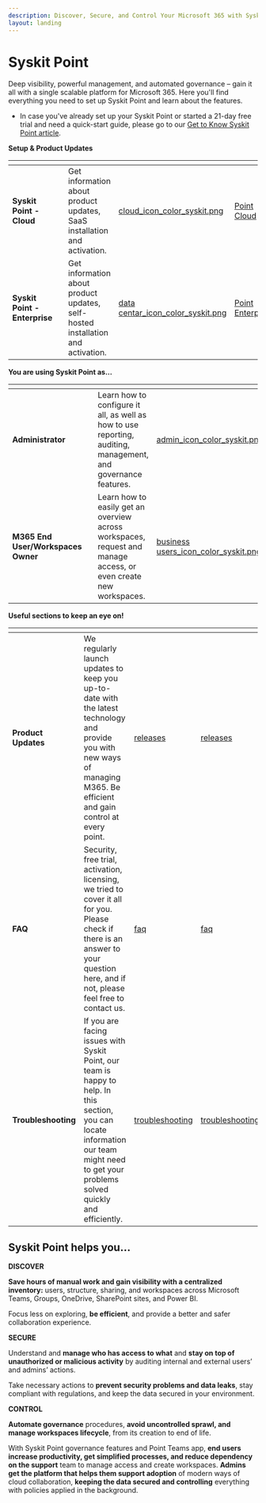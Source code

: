 ```yaml
---
description: Discover, Secure, and Control Your Microsoft 365 with Syskit Point
layout: landing
---
```


# Syskit Point

Deep visibility, powerful management, and automated governance – gain it all with a single scalable platform for Microsoft 365. Here you'll find everything you need to set up Syskit Point and learn about the features.

* In case you've already set up your Syskit Point or started a 21-day free trial and need a quick-start guide, please go to our [Get to Know Syskit Point article](get-to-know-syskit-point/point-starter-kit.md).

**Setup & Product Updates**

<table data-card-size="large" data-view="cards"><thead><tr><th></th><th></th><th></th><th data-hidden data-card-cover data-type="files"></th><th data-hidden data-card-target data-type="content-ref"></th></tr></thead><tbody><tr><td><strong>Syskit Point - Cloud</strong></td><td></td><td>Get information about product updates, SaaS installation and activation.</td><td><a href=".gitbook/assets/cloud_icon_color_syskit.png">cloud_icon_color_syskit.png</a></td><td><a href="set-up-point-cloud/overview.md">Point Cloud</a></td></tr><tr><td><strong>Syskit Point - Enterprise</strong></td><td></td><td>Get information about product updates, self-hosted installation and activation.</td><td><a href=".gitbook/assets/data centar_icon_color_syskit.png">data centar_icon_color_syskit.png</a></td><td><a href="set-up-point-enterprise/deployment/overview.md">Point Enterprise</a></td></tr></tbody></table>

**You are using Syskit Point as...**

<table data-card-size="large" data-view="cards"><thead><tr><th></th><th></th><th></th><th data-hidden data-card-cover data-type="files"></th><th data-hidden data-card-target data-type="content-ref"></th></tr></thead><tbody><tr><td><strong>Administrator</strong></td><td></td><td>Learn how to configure it all, as well as how to use reporting, auditing, management, and governance features.</td><td><a href=".gitbook/assets/admin_icon_color_syskit.png">admin_icon_color_syskit.png</a></td><td><a href="configuration/how-to-configure-Point.md">Point Administrators</a></td></tr><tr><td><strong>M365 End User/Workspaces Owner</strong></td><td></td><td>Learn how to easily get an overview across workspaces, request and manage access, or even create new workspaces.</td><td><a href=".gitbook/assets/business users_icon_color_syskit.png">business users_icon_color_syskit.png</a></td><td><a href="point-collaborators/">Point End-Users</a></td></tr></tbody></table>

**Useful sections to keep an eye on!**

<table data-view="cards"><thead><tr><th></th><th></th><th data-type="content-ref"></th><th data-hidden data-card-target data-type="content-ref"></th></tr></thead><tbody><tr><td><strong>Product Updates</strong></td><td>We regularly launch updates to keep you up-to-date with the latest technology and provide you with new ways of managing M365. Be efficient and gain control at every point.</td><td><a href="releases/">releases</a></td><td><a href="releases/">releases</a></td></tr><tr><td><strong>FAQ</strong></td><td>Security, free trial, activation, licensing, we tried to cover it all for you. Please check if there is an answer to your question here, and if not, please feel free to contact us.</td><td><a href="faq/">faq</a></td><td><a href="faq/">faq</a></td></tr><tr><td><strong>Troubleshooting</strong></td><td>If you are facing issues with Syskit Point, our team is happy to help. In this section, you can locate information our team might need to get your problems solved quickly and efficiently.</td><td><a href="troubleshooting/">troubleshooting</a></td><td><a href="troubleshooting/">troubleshooting</a></td></tr></tbody></table>

## Syskit Point helps you...

**DISCOVER**

**Save hours of manual work and gain visibility with a centralized inventory:** users, structure, sharing, and workspaces across Microsoft Teams, Groups, OneDrive, SharePoint sites, and Power BI.

Focus less on exploring, **be efficient**, and provide a better and safer collaboration experience.

**SECURE**

Understand and **manage who has access to what** and **stay on top of unauthorized or malicious activity** by auditing internal and external users’ and admins’ actions.

Take necessary actions to **prevent security problems and data leaks**, stay compliant with regulations, and keep the data secured in your environment.

**CONTROL**

**Automate governance** procedures, **avoid uncontrolled sprawl, and manage workspaces lifecycle**, from its creation to end of life.

With Syskit Point governance features and Point Teams app, **end users increase productivity, get simplified processes, and reduce dependency on the support** team to manage access and create workspaces. **Admins get the platform that helps them support adoption** of modern ways of cloud collaboration, **keeping the data secured and controlling** everything with policies applied in the background.


